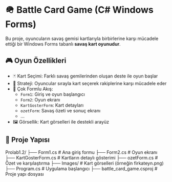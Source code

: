 # 🪖 Battle Card Game (C# Windows Forms)

Bu proje, oyuncuların savaş gemisi kartlarıyla birbirlerine karşı mücadele ettiği bir Windows Forms tabanlı **savaş kart oyunudur**.

## 🎮 Oyun Özellikleri

- 🃏 Kart Seçimi: Farklı savaş gemilerinden oluşan deste ile oyun başlar
- 🧠 Strateji: Oyuncular sırayla kart seçerek rakiplerine karşı mücadele eder
- 🔁 Çok Formlu Akış: 
  - `Form1`: Giriş ve oyun başlangıcı
  - `Form2`: Oyun ekranı
  - `KartGosterForm`: Kart detayları
  - `ozetForm`: Savaş özeti ve sonuç ekranı
  - ...
- 🖼 Görsellik: Kart görselleri ile destekli arayüz

## 📁 Proje Yapısı

Prolab1.2/
├── Form1.cs # Ana giriş formu
├── Form2.cs # Oyun ekranı
├── KartGosterForm.cs # Kartların detaylı gösterimi
├── ozetForm.cs # Özet ve karşılaştırma
├── Images/ # Kart görselleri (örneğin firkateyn.png)
├── Program.cs # Uygulama başlangıcı
├── battle_card_game.csproj # Proje yapı dosyası
